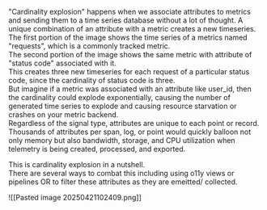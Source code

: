 

"Cardinality explosion" happens when we associate attributes to metrics and sending them to a time series database without a lot of thought. A unique combination of an attribute with a metric creates a new timeseries.  
The first portion of the image shows the time series of a metrics named "requests", which is a commonly tracked metric.  
The second portion of the image shows the same metric with attribute of "status code" associated with it.  
This creates three new timeseries for each request of a particular status code, since the cardinality of status code is three.  
But imagine if a metric was associated with an attribute like user\_id, then the cardinality could explode exponentially, causing the number of generated time series to explode and causing resource starvation or crashes on your metric backend.  
Regardless of the signal type, attributes are unique to each point or record. Thousands of attributes per span, log, or point would quickly balloon not only memory but also bandwidth, storage, and CPU utilization when telemetry is being created, processed, and exported.

This is cardinality explosion in a nutshell.  
There are several ways to combat this including using o11y views or pipelines OR to filter these attributes as they are emeitted/ collected.

![[Pasted image 20250421102409.png]]